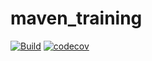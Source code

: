 # maven_training
[![Build](https://github.com/albert123-ls/maven_training/actions/workflows/build.yml/badge.svg?branch=main)](https://github.com/albert123-ls/maven_training/actions/workflows/build.yml)
[![codecov](https://codecov.io/gh/albert123-ls/maven_training/branch/main/graph/badge.svg?token=20TJ79SV63)](https://codecov.io/gh/albert123-ls/maven_training)
